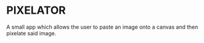 # PIXELATOR
A small app which allows the user to paste an image onto a canvas and then pixelate said image.
